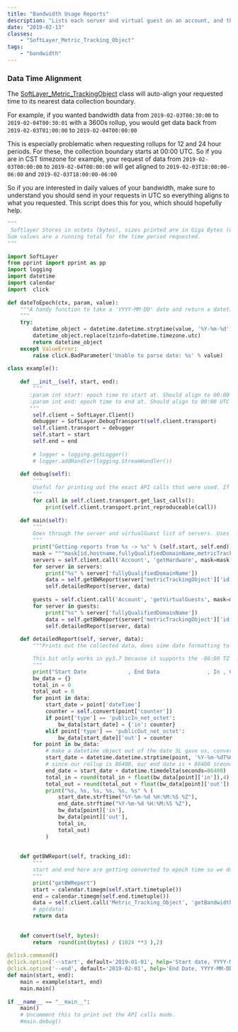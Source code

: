 ```yaml
---
title: "Bandwidth Usage Reports"
description: "Lists each server and virtual guest on an account, and their bandwidth usage throughout the given time period."
date: "2019-02-13"
classes: 
    - "SoftLayer_Metric_Tracking_Object"
tags:
    - "bandwidth"
---
```


### Data Time Alignment 

The [SoftLayer_Metric_TrackingObject](reference/services/SoftLayer_Metric_Tracking_Object/) class will auto-align your requested time to its nearest data collection boundary. 

For example, if you wanted bandwidth data from `2019-02-03T00:30:00` to `2019-02-04T00:30:01` with a 3600s rollup, you would get data back from `2019-02-03T01:00:00` to `2019-02-04T00:00:00`

This is especially problematic when requesting rollups for 12 and 24 hour periods. For these, the collection boundary starts at 00:00 UTC. So if you are in CST timezone for example, your request of data from `2019-02-03T00:00:00` to `2019-02-04T00:00:00` will get aligned to `2019-02-03T18:00:00-06:00` and `2019-02-03T18:00:00-06:00`

So if you are interested in daily values of your bandwidth, make sure to understand you should send in your requests in UTC so everything aligns to what you requested. This script does this for you, which should hopefully help.


```python
"""
 Softlayer Stores in octets (bytes), sizes printed are in Giga Bytes (octets / 1024^3)
Sum values are a running total for the time period requested.
"""
 
import SoftLayer
from pprint import pprint as pp
import logging
import datetime
import calendar
import  click
 
def dateToEpoch(ctx, param, value):
    """A handy function to take a 'YYYY-MM-DD' date and return a datetime object
    """
    try:
        datetime_object = datetime.datetime.strptime(value, '%Y-%m-%d')
        datetime_object.replace(tzinfo=datetime.timezone.utc)
        return datetime_object
    except ValueError:
        raise click.BadParameter('Unable to parse date: %s' % value)
 
class example():
 
    def __init__(self, start, end):
        """
       :param int start: epoch time to start at. Should align to 00:00 UTC
       :param int end: epoch time to end at. Should align to 00:00 UTC
       """
        self.client = SoftLayer.Client()
        debugger = SoftLayer.DebugTransport(self.client.transport)
        self.client.transport = debugger
        self.start = start
        self.end = end
 
        # logger = logging.getLogger()
        # logger.addHandler(logging.StreamHandler())
   
    def debug(self):
        """
        Useful for printing out the exact API calls that were used. If using the rest transport, will print cure-able commands.
        """
        for call in self.client.transport.get_last_calls():
            print(self.client.transport.print_reproduceable(call))
 
    def main(self):
        """
        Goes through the server and virtualGuest list of servers. Uses pagination to step through large server lists.
        """
        print("Getting reports from %s -> %s" % (self.start, self.end))
        mask = """mask[id,hostname,fullyQualifiedDomainName,metricTrackingObject[id]]"""
        servers = self.client.call('Account', 'getHardware', mask=mask, iter=True, limit=100)
        for server in servers:
            print("%s" % server['fullyQualifiedDomainName'])
            data = self.getBWReport(server['metricTrackingObject']['id'])
            self.detailedReport(server, data)
 
        guests = self.client.call('Account', 'getVirtualGuests', mask=mask, iter=True, limit=100)
        for server in guests:
            print("%s" % server['fullyQualifiedDomainName'])
            data = self.getBWReport(server['metricTrackingObject']['id'])
            self.detailedReport(server, data)
 
    def detailedReport(self, server, data):
        """Prints out the collected data, does sime date formatting to make it look nice. 

        This bit only works in py3.7 because it supports the -06:00 TZ format (part of %z). If you are not using py3.7, you could just print out the date as is, which would be in your local timezone.
        """
        print("Start Date             , End Data               , In , Out, In Sum, Out Sum")
        bw_data = {}
        total_in = 0
        total_out = 0
        for point in data:
            start_date = point['dateTime']
            counter = self.convert(point['counter'])
            if point['type'] == 'publicIn_net_octet':
                bw_data[start_date] = {'in': counter}
            elif point['type'] == 'publicOut_net_octet':
                bw_data[start_date]['out'] = counter
        for point in bw_data:
            # make a datetime object out of the date SL gave us, convert it BACK to UTC
            start_date = datetime.datetime.strptime(point, '%Y-%m-%dT%H:%M:%S%z').astimezone(datetime.timezone.utc)
            # since our rollup is 86400, our end date is + 86400 sceonds
            end_date = start_date + datetime.timedelta(seconds=86400)
            total_in = round(total_in + float(bw_data[point]['in']),4)
            total_out = round(total_out + float(bw_data[point]['out']),4)
            print("%s, %s, %s, %s, %s, %s" % (
                start_date.strftime("%Y-%m-%d %H:%M:%S %Z"),
                end_date.strftime("%Y-%m-%d %H:%M:%S %Z"),
                bw_data[point]['in'],
                bw_data[point]['out'],
                total_in,
                total_out)
            )
 
 
    def getBWReport(self, tracking_id):
        """
        start and end here are getting converted to epoch time so we don't have to worry about properly specifying a timezone. 
        """
        print("getBWReport")
        start = calendar.timegm(self.start.timetuple())
        end = calendar.timegm(self.end.timetuple())
        data = self.client.call('Metric_Tracking_Object', 'getBandwidthData', start, end, 'public', 86400, id=tracking_id)
        # pp(data)
        return data
 
 
    def convert(self, bytes):
        return  round(int(bytes) / (1024 **3 ),2)
 
@click.command()
@click.option('--start', default='2019-01-01', help='Start date, YYYY-MM-DD', callback=dateToEpoch)
@click.option('--end', default='2019-02-01', help='End Date, YYYY-MM-DD', callback=dateToEpoch)
def main(start, end):
    main = example(start, end)
    main.main()
 
if __name__ == "__main__":
    main()
    # Uncomment this to print out the API calls made.
    #main.debug()
```
